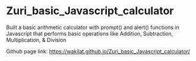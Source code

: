 # Zuri_basic_Javascript_calculator
Built a basic arithmetic calculator with prompt() and alert() functions in Javascript that performs basic operations like Addition, Subtraction, Multiplication, & Division

Github page link: https://wakilat.github.io/Zuri_basic_Javascript_calculator/
